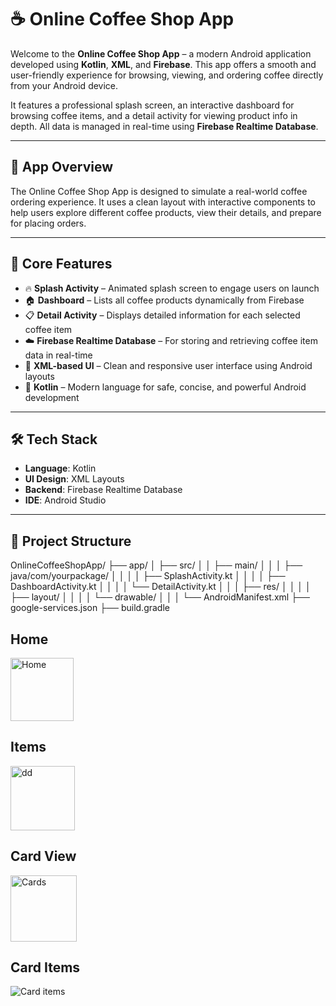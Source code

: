 # ☕ Online Coffee Shop App

Welcome to the **Online Coffee Shop App** – a modern Android application developed using **Kotlin**, **XML**, and **Firebase**. This app offers a smooth and user-friendly experience for browsing, viewing, and ordering coffee directly from your Android device.

It features a professional splash screen, an interactive dashboard for browsing coffee items, and a detail activity for viewing product info in depth. All data is managed in real-time using **Firebase Realtime Database**.

---

## 📲 App Overview

The Online Coffee Shop App is designed to simulate a real-world coffee ordering experience. It uses a clean layout with interactive components to help users explore different coffee products, view their details, and prepare for placing orders.

---

## 🧱 Core Features

- 🔥 **Splash Activity** – Animated splash screen to engage users on launch
- 🏠 **Dashboard** – Lists all coffee products dynamically from Firebase
- 📋 **Detail Activity** – Displays detailed information for each selected coffee item
- ☁️ **Firebase Realtime Database** – For storing and retrieving coffee item data in real-time
- 🎨 **XML-based UI** – Clean and responsive user interface using Android layouts
- 🧩 **Kotlin** – Modern language for safe, concise, and powerful Android development

---

## 🛠 Tech Stack

- **Language**: Kotlin  
- **UI Design**: XML Layouts  
- **Backend**: Firebase Realtime Database  
- **IDE**: Android Studio  

---

## 📂 Project Structure

OnlineCoffeeShopApp/
├── app/
│ ├── src/
│ │ ├── main/
│ │ │ ├── java/com/yourpackage/
│ │ │ │ ├── SplashActivity.kt
│ │ │ │ ├── DashboardActivity.kt
│ │ │ │ └── DetailActivity.kt
│ │ │ ├── res/
│ │ │ │ ├── layout/
│ │ │ │ └── drawable/
│ │ │ └── AndroidManifest.xml
├── google-services.json
├── build.gradle


## Home
<img width="101" alt="Home" src="https://github.com/user-attachments/assets/749668cb-e4ac-4013-ab69-b5d937e85691" />

## Items
<img width="103" alt="dd" src="https://github.com/user-attachments/assets/c736966a-ef50-4da4-96ea-1d3249fcf9ac" />

## Card View
<img width="106" alt="Cards" src="https://github.com/user-attachments/assets/6eb35f20-74b9-4587-9d3f-800bdbfdbbad" />

## Card Items
![Card items](https://github.com/user-attachments/assets/38976787-b452-43bb-8d18-e6b54c94a9ad)



